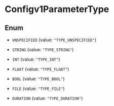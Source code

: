 
# Configv1ParameterType

## Enum


* `UNSPECIFIED` (value: `"TYPE_UNSPECIFIED"`)

* `STRING` (value: `"TYPE_STRING"`)

* `INT` (value: `"TYPE_INT"`)

* `FLOAT` (value: `"TYPE_FLOAT"`)

* `BOOL` (value: `"TYPE_BOOL"`)

* `FILE` (value: `"TYPE_FILE"`)

* `DURATION` (value: `"TYPE_DURATION"`)



